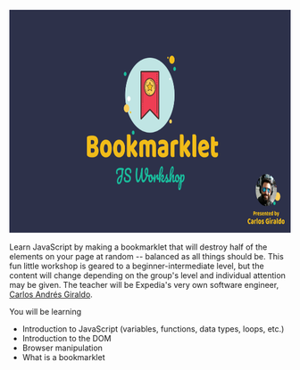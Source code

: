 <p align="center">
<img src="./bookmarklet-logo.png" height=400/>
</p>

Learn JavaScript by making a bookmarklet that will destroy half of the elements on your page at random -- balanced as 
all things should be. This fun little workshop is geared to a beginner-intermediate level, but the content will change 
depending on the group's level and individual attention may be given. The teacher will be Expedia's very own software engineer,
[Carlos Andrés Giraldo](github.com/marcianoskate).

You will be learning
- Introduction to JavaScript (variables, functions, data types, loops, etc.)
- Introduction to the DOM
- Browser manipulation
- What is a bookmarklet
